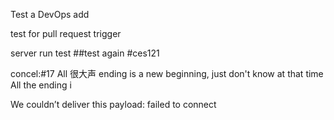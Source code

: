 Test a DevOps add

test for pull request trigger

server run test
##test again
#ces121

concel:#17 All 很大声 ending is a new beginning, just don't know at that time All the ending i

We couldn’t deliver this payload: failed to connect


